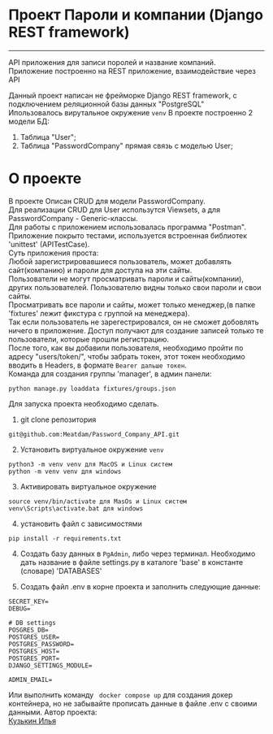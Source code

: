 # Проект Пароли и компании (Django REST framework)
________
API приложения для записи поролей и название компаний.<br>
Приложение построенно на REST приложение, взаимодействие через API 


Данный проект написан не фрейморке Django REST framework, с подключением реляционной базы данных "PostgreSQL"<br>
Ипользовалось вирутальное окружение ```venv```
В  проекте построенно 2 модели БД:
1. Таблица "User";
2. Таблица "PasswordCompany" прямая связь с моделью User;

# О проекте
В проекте Описан CRUD для модели PasswordCompany.<br> 
Для реализации CRUD для User использутся Viewsets, а для PasswordCompany - Generic-классы. <br>
Для работы с приложением использовалась программа "Postman".<br>
Приложение покрыто тестами, используется встроенная библиотек 'unittest' (APITestCase).<br>
Суть приложения проста:<br>
Любой зарегистрировавшиеся пользователь, может добавлять сайт(компанию) и пароли для доступа на эти сайты.<br>
Пользователи не могут просматривать пароли и сайты(компании), других пользователей. Пользователю видны только свои пароли и свои сайты.<br>
Просматривать все пароли и сайты, может только менеджер,(в папке 'fixtures' лежит фикстура с группой на менеджера).<br>
Так если пользователь не зарегестрировался, он не сможет добовлять ничего в приложение. Доступ получают для создание записей только те пользователи, которые прошли регистрацию.<br>
После того, как вы добавили пользователя, необходимо пройти по адресу "users/token/", чтобы забрать токен, этот токен необходимо вводить в Headers, в формате ```Bearer дальше токен```.<br>
Команда для создания группы 'manager', в админ панели:
```
python manage.py loaddata fixtures/groups.json
```
Для запуска проекта необходимо сделать.
1. git clone репозитория
```
git@github.com:Meatdam/Password_Company_API.git
```
2. Установить виртуальное окружение `venv`
```
python3 -m venv venv для MacOS и Linux систем
python -m venv venv для windows
```
3. Активировать виртуальное окружение
```
source venv/bin/activate для MasOs и Linux систем
venv\Scripts\activate.bat для windows
```
4. установить файл с зависимостями
```
pip install -r requirements.txt
```
4. Создать базу данных в ```PgAdmin```, либо через терминал. Необходимо дать название в файле settings.py в каталоге 'base' в константе (словаре) 'DATABASES'

5. Создать файл .env в корне проекта и заполнить следующие данные:
```
SECRET_KEY=
DEBUG=

# DB settings
POSGRES_DB=
POSTGRES_USER=
POSTGRES_PASSWORD=
POSTGRES_HOST=
POSTGRES_PORT=
DJANGO_SETTINGS_MODULE=

ADMIN_EMAIL=

```
Или выполнить команду ``` docker compose up``` для создания докер контейнера, но не забывайте прописать данные в файле .env с своими данными.
Автор проекта:<br>
[Кузькин Илья](https://github.com/Meatdam)
